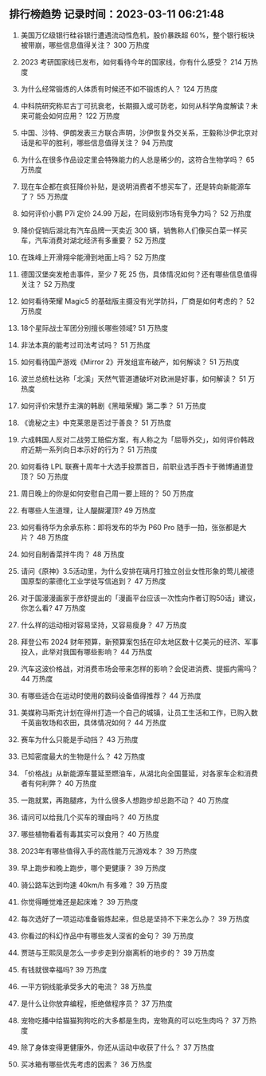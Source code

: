 
## 排行榜趋势 记录时间：2023-03-11 06:21:48
  
  1. 美国万亿级银行硅谷银行遭遇流动性危机，股价暴跌超 60%，整个银行板块被带崩，哪些信息值得关注？ 300 万热度
    
  2. 2023 考研国家线已发布，如何看待今年的国家线，你有什么感受？ 214 万热度
    
  3. 为什么经常锻炼的人体质有时候还不如不锻炼的人？ 124 万热度
    
  4. 中科院研究称尼古丁可抗衰老，长期摄入或可防老，如何从科学角度解读？未来可能会如何应用？ 122 万热度
    
  5. 中国、沙特、伊朗发表三方联合声明，沙伊恢复外交关系，王毅称沙伊北京对话是和平的胜利，哪些信息值得关注？ 94 万热度
    
  6. 为什么在很多作品设定里会特殊能力的人总是稀少的，这符合生物学吗？ 65 万热度
    
  7. 现在车企都在疯狂降价补贴，是说明消费者不想买车了，还是转向新能源车了？ 55 万热度
    
  8. 如何评价小鹏 P7i 定价 24.99 万起，在同级别市场有竞争力吗？ 52 万热度
    
  9. 降价促销后湖北有汽车品牌一天卖近 300 辆，销售称人们像买白菜一样买车，汽车消费对湖北经济有多重要？ 52 万热度
    
  10. 在珠峰上开滑翔伞能滑到地面上吗？ 52 万热度
    
  11. 德国汉堡突发枪击事件，至少 7 死 25 伤，具体情况如何？还有哪些信息值得关注？ 52 万热度
    
  12. 如何看待荣耀 Magic5 的基础版主摄没有光学防抖，厂商是如何考虑的？ 52 万热度
    
  13. 18个星际战士军团分别擅长哪些领域? 51 万热度
    
  14. 非法本真的能考过司法考试吗？ 51 万热度
    
  15. 如何看待国产游戏《Mirror 2》开发组宣布破产，如何解读？ 51 万热度
    
  16. 波兰总统杜达称「北溪」天然气管道遭破坏对欧洲是好事，如何解读？ 51 万热度
    
  17. 如何评价宋慧乔主演的韩剧《黑暗荣耀》第二季？ 51 万热度
    
  18. 《诡秘之主》中克莱恩是否过于善良？ 51 万热度
    
  19. 六成韩国人反对二战劳工赔偿方案，有人称之为「屈辱外交」，如何评价韩政府近期一系列向日本示好的行为？ 51 万热度
    
  20. 如何看待 LPL 联赛十周年十大选手投票首日，前职业选手西卡于微博通道登顶？ 50 万热度
    
  21. 周日晚上的你是如何安慰自己周一要上班的？ 50 万热度
    
  22. 有哪些人生道理，让人醍醐灌顶? 49 万热度
    
  23. 如何看待华为余承东称：即将发布的华为 P60 Pro 随手一拍，张张都是大片？ 48 万热度
    
  24. 如何自制香菜拌牛肉？ 48 万热度
    
  25. 请问《原神》3.5活动里，为什么安排在璃月打独立创业女性形象的莺儿被德国原型的蒙德化工业学徒写信追到？ 47 万热度
    
  26. 对于国漫漫画家于彦舒提出的「漫画平台应该一次性向作者订购50话」建议，你怎么看? 47 万热度
    
  27. 什么样的运动相对容易坚持，又容易瘦身？ 47 万热度
    
  28. 拜登公布 2024 财年预算，新预算案包括在印太地区数十亿美元的经济、军事投入，此举对我国有哪些影响？ 44 万热度
    
  29. 汽车这波价格战，对消费市场会带来怎样的影响？会促进消费、提振内需吗？ 44 万热度
    
  30. 有哪些适合在运动时使用的数码设备值得推荐？ 44 万热度
    
  31. 美媒称马斯克计划在得州打造一个自己的城镇，让员工生活和工作，已购入数千英亩牧场和农田，具体情况如何？ 44 万热度
    
  32. 赛车为什么只能是手动挡？ 43 万热度
    
  33. 已知密度最大的生物是什么？ 42 万热度
    
  34. 「价格战」从新能源车蔓延至燃油车，从湖北向全国蔓延，对各家车企和消费者有何利弊？ 40 万热度
    
  35. 一跑就累，再跑腿疼，为什么很多人想跑步却总跑不动？ 40 万热度
    
  36. 请问可以给我几个买车的理由吗？ 40 万热度
    
  37. 哪些植物看着有毒其实可以食用？ 40 万热度
    
  38. 2023年有哪些值得入手的高性能万元游戏本？ 39 万热度
    
  39. 早上跑步和晚上跑步，哪个更健康？ 39 万热度
    
  40. 骑公路车达到均速 40km/h 有多难？ 39 万热度
    
  41. 你觉得睡觉难还是起床难？ 39 万热度
    
  42. 每次选好了一项运动准备锻炼起来，但总是坚持不下来怎么办？ 39 万热度
    
  43. 你看过的科幻作品中有哪些发人深省的金句？ 39 万热度
    
  44. 贾琏与王熙凤是怎么一步步走到分崩离析的地步的？ 39 万热度
    
  45. 有钱就很幸福吗? 39 万热度
    
  46. 一平方铜线能承受多大的电流？ 38 万热度
    
  47. 是什么让你放弃编程，拒绝做程序员？ 37 万热度
    
  48. 宠物吃播中给猫猫狗狗吃的大多都是生肉，宠物真的可以吃生肉吗？ 37 万热度
    
  49. 除了身体变得更健康外，你还从运动中收获了什么？ 37 万热度
    
  50. 买冰箱有哪些优先考虑的因素？ 36 万热度
    